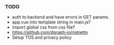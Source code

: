 ### TODO

   * auth to backend and have errors in GET params.
   * app.vue into template string in main.js?
   * import global css from css file?
   * https://github.com/dgraph-io/ristretto
   * Setup TOS and privacy policy
